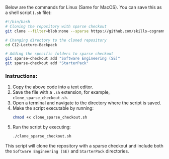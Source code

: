 Below are the commands for Linux (Same for MacOS). You can save this as a shell script (`.sh` file):

```bash
#!/bin/bash
# Cloning the repository with sparse checkout
git clone --filter=blob:none --sparse https://github.com/skills-cogrammar/C12-Lecture-Backpack.git

# Changing directory to the cloned repository
cd C12-Lecture-Backpack

# Adding the specific folders to sparse checkout
git sparse-checkout add "Software Engineering (SE)"
git sparse-checkout add "StarterPack"
```

### Instructions:
1. Copy the above code into a text editor.
2. Save the file with a `.sh` extension, for example, `clone_sparse_checkout.sh`.
3. Open a terminal and navigate to the directory where the script is saved.
4. Make the script executable by running: 
   ```bash
   chmod +x clone_sparse_checkout.sh
   ```
5. Run the script by executing:
   ```bash
   ./clone_sparse_checkout.sh
   ```

This script will clone the repository with a sparse checkout and include both the `Software Engineering (SE)` and `StarterPack` directories.